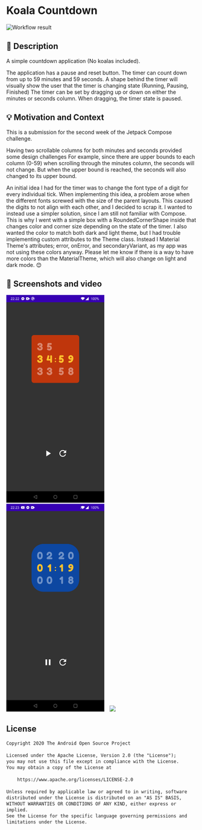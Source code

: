 # Koala Countdown

<!--- Replace <OWNER> with your Github Username and <REPOSITORY> with the name of your repository. -->
<!--- You can find both of these in the url bar when you open your repository in github. -->
![Workflow result](https://github.com/naxx1000/koala_countdown/workflows/Check/badge.svg)


## :scroll: Description
A simple countdown application (No koalas included).

The application has a pause and reset button. The timer can count down from up to 59 minutes and 59 seconds.
A shape behind the timer will visually show the user that the timer is changing state (Running, Pausing, Finished)
The timer can be set by dragging up or down on either the minutes or seconds column. When dragging, the timer state is paused.

## :bulb: Motivation and Context
This is a submission for the second week of the Jetpack Compose challenge.

Having two scrollable columns for both minutes and seconds provided some design challenges
For example, since there are upper bounds to each column (0-59) when scrolling through the minutes column, the seconds will not change. But when the upper bound is reached, the seconds will also changed to its upper bound.

An initial idea I had for the timer was to change the font type of a digit for every individual tick. When implementing this idea, a problem arose when the different fonts screwed with the size of the parent layouts. This caused the digits to not align with each other, and I decided to scrap it.
I wanted to instead use a simpler solution, since I am still not familiar with Compose.
This is why I went with a simple box with a RoundedCornerShape inside that changes color and corner size depending on the state of the timer.
I also wanted the color to match both dark and light theme, but I had trouble implementing custom attributes to the Theme class. Instead I Material Theme's attributes; error, onError, and secondaryVariant, as my app was not using these colors anyway.
Please let me know if there is a way to have more colors than the MaterialTheme, which will also change on light and dark mode. 😊

## :camera_flash: Screenshots and video
<img src="/results/screenshot_1.png" width="260">&emsp;<img src="/results/screenshot_2.png" width="260">&emsp;<img src="/results/video_1.gif" width="260">

## License
```
Copyright 2020 The Android Open Source Project

Licensed under the Apache License, Version 2.0 (the "License");
you may not use this file except in compliance with the License.
You may obtain a copy of the License at

    https://www.apache.org/licenses/LICENSE-2.0

Unless required by applicable law or agreed to in writing, software
distributed under the License is distributed on an "AS IS" BASIS,
WITHOUT WARRANTIES OR CONDITIONS OF ANY KIND, either express or implied.
See the License for the specific language governing permissions and
limitations under the License.
```